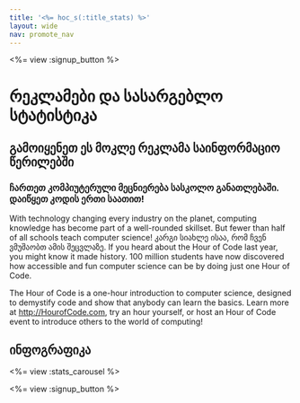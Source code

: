 ```yaml
---
title: '<%= hoc_s(:title_stats) %>'
layout: wide
nav: promote_nav
---
```



<a id="blurb"></a>

<%= view :signup_button %>

# რეკლამები და სასარგებლო სტატისტიკა

## გამოიყენეთ ეს მოკლე რეკლამა საინფორმაციო წერილებში

### ჩართეთ კომპიუტერული მეცნიერება სასკოლო განათლებაში. დაიწყეთ კოდის ერთი საათით!

With technology changing every industry on the planet, computing knowledge has become part of a well-rounded skillset. But fewer than half of all schools teach computer science! კარგი სიახლე ისაა, რომ ჩვენ ვმუშაობთ ამის შეცვლაზე. If you heard about the Hour of Code last year, you might know it made history. 100 million students have now discovered how accessible and fun computer science can be by doing just one Hour of Code.

The Hour of Code is a one-hour introduction to computer science, designed to demystify code and show that anybody can learn the basics. Learn more at <http://HourofCode.com>, try an hour yourself, or host an Hour of Code event to introduce others to the world of computing!

<a id="infographics"></a>

## ინფოგრაფიკა

<%= view :stats_carousel %>

<%= view :signup_button %>